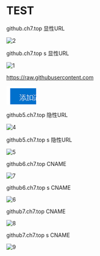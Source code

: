 # TEST

github.ch7.top 	显性URL

![2](http://github.ch7.top/shuiyuewusong/Image-storage/main/image/202406241311446-2024-06-24-13-11-36-485.png)

github.ch7.top s 	显性URL

![1](https://github.ch7.top/shuiyuewusong/Image-storage/main/image/202406241311446-2024-06-24-13-11-36-485.png)

https://raw.githubusercontent.com 

![3](https://raw.githubusercontent.com/shuiyuewusong/Image-storage/main/image/202406241311446-2024-06-24-13-11-36-485.png)

github5.ch7.top 	隐性URL

![4](http://github5.ch7.top/shuiyuewusong/Image-storage/main/image/202406241352692-2024-06-24-13-52-11-711.png)

github5.ch7.top s 	隐性URL

![5](https://github5.ch7.top/shuiyuewusong/Image-storage/main/image/202406241352692-2024-06-24-13-52-11-711.png)

github6.ch7.top  CNAME

![7](http://github6.ch7.top/shuiyuewusong/Image-storage/main/image/202406241352692-2024-06-24-13-52-11-711.png)

github6.ch7.top s CNAME

![6](https://github6.ch7.top/shuiyuewusong/Image-storage/main/image/202406241352692-2024-06-24-13-52-11-711.png)




github7.ch7.top  CNAME

![8](http://github7.ch7.top/shuiyuewusong/Image-storage/main/image/202406241352692-2024-06-24-13-52-11-711.png)

github7.ch7.top s CNAME

![9](https://github7.ch7.top/shuiyuewusong/Image-storage/main/image/202406241352692-2024-06-24-13-52-11-711.png)





